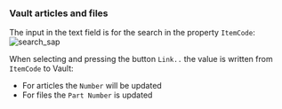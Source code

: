 ### Vault articles and files

The input in the text field is for the search in the property `ItemCode`:
![search_sap](https://user-images.githubusercontent.com/36075173/51395010-02c58e80-1b3c-11e9-8d54-97bd4b346938.png)

When selecting and pressing the button `Link..` the value is written from `ItemCode` to Vault:
+ For articles the `Number` will be updated
+ For files the `Part Number` is updated
